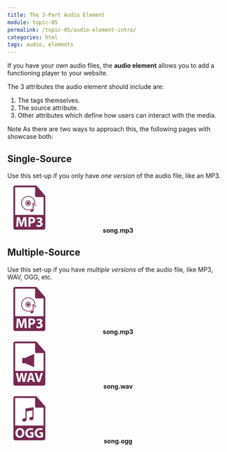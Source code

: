 ```yaml
---
title: The 3-Part Audio Element
module: topic-05
permalink: /topic-05/audio-element-intro/
categories: html
tags: audio, elements
---
```


<div class="divider-heading"></div>

If you have your own audio files, the **audio element** allows you to add a functioning player to your website.

The 3 attributes the audio element should include are:

1. The tags themselves.
2. The source attribute.
3. Other attributes which define how users can interact with the media.

<span class="label label-info">Note</span> As there are two ways to approach this, the following pages with showcase both:

## Single-Source
Use this set-up if you only have _one version_ of the audio file, like an MP3.
<div class="container-row">
  <img src="../img/file-icon-audio-mp3.svg" title="MP3" alt="mp3 icon" width="100"/>
  <p style="margin-top: -10px; text-align: center; font-weight: bold;">song.mp3</p>
</div>


<div class="divider-pg"></div>


## Multiple-Source
Use this set-up if you have _multiple versions_ of the audio file, like MP3, WAV, OGG, etc.

<div class="container-row">
  <div class="col-sm-4">
    <img src="../img/file-icon-audio-mp3.svg" title="MP3" alt="mp3 icon" width="100"/>
    <p style="margin-top: -10px; text-align: center; font-weight: bold;">song.mp3</p>
  </div>
  <div class="col-sm-4">
    <img src="../img/file-icon-audio-wav.svg" title="WAV" alt="wav icon" width="100"/>
    <p style="margin-top: -10px; text-align: center; font-weight: bold;">song.wav</p>
  </div>
  <div class="col-sm-4">
    <img src="../img/file-icon-audio-ogg.svg" title="OGG" alt="ogg icon" width="100"/>
    <p style="margin-top: -10px; text-align: center; font-weight: bold;">song.ogg</p>
  </div>
</div>
